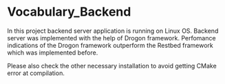 # Vocabulary_Backend

In this project backend server application is running on Linux OS. Backend server was implemented with the help of Drogon framework. Perfomance indications of the Drogon framework outperform the Restbed framework which was implemented before. 

Please also check the other necessary installation to avoid getting CMake error at compilation.
